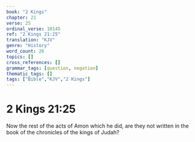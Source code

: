 ```yaml
---
book: "2 Kings"
chapter: 21
verse: 25
ordinal_verse: 10145
ref: "2 Kings 21:25"
translation: "KJV"
genre: "History"
word_count: 26
topics: []
cross_references: []
grammar_tags: [question, negation]
thematic_tags: []
tags: ["Bible","KJV","2 Kings"]
---
```


# 2 Kings 21:25

Now the rest of the acts of Amon which he did, are they not written in the book of the chronicles of the kings of Judah?
